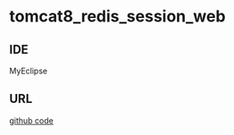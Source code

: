 # tomcat8_redis_session_web

## IDE
MyEclipse
	
## URL
[github code](https://github.com/jcoleman/tomcat-redis-session-manager)
